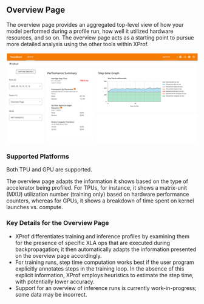 ## Overview Page

The overview page provides an aggregated top-level view of how your model
performed during a profile run, how well it utilized hardware resources, and so
on. The overview page acts as a starting point to pursue more detailed analysis
using the other tools within XProf.

![Tensorboard overview page](images/tensorboard_overview.png)

### Supported Platforms

Both TPU and GPU are supported.

The overview page adapts the information it shows based on the type of
accelerator being profiled. For TPUs, for instance, it shows a matrix-unit
(MXU) utilization number (training only) based on hardware performance counters,
whereas for GPUs, it shows a breakdown of time spent on kernel launches vs.
compute.

### Key Details for the Overview Page

*   XProf differentiates training and inference profiles by examining them for
    the presence of specific XLA ops that are executed during backpropagation;
    it then automatically adapts the information presented on the overview page
    accordingly.
*   For training runs, step time computation works best if the user program
    explicitly annotates steps in the training loop. In the absence of this
    explicit information, XProf employs heuristics to estimate the step time,
    with potentially lower accuracy.
*   Support for an overview of inference runs is currently work-in-progress;
    some data may be incorrect.
